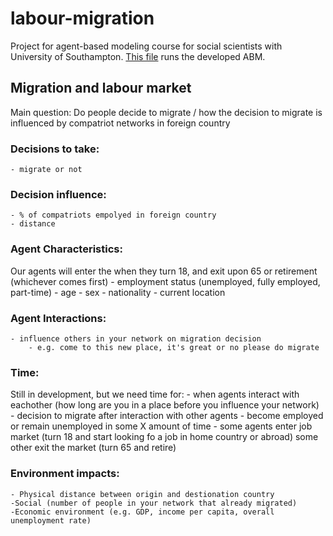 # labour-migration
Project for agent-based modeling course for social scientists with University of Southampton. [This file](model.jl) runs the developed ABM.


## Migration and labour market
Main question: Do people decide to migrate / how the decision to migrate is influenced by compatriot networks in foreign country

### Decisions to take:
    - migrate or not

### Decision influence:
    - % of compatriots empolyed in foreign country
    - distance

### Agent Characteristics:
Our agents will enter the when they turn 18, and exit upon 65 or retirement (whichever comes first)
    - employment status (unemployed, fully employed, part-time)
    - age
    - sex
    - nationality
    - current location

### Agent Interactions:
    - influence others in your network on migration decision
        - e.g. come to this new place, it's great or no please do migrate

### Time:
Still in development, but we need time for:
    - when agents interact with eachother (how long are you in a place before you influence your network)
    - decision to migrate after interaction with other agents
    - become employed or remain unemployed in some X amount of time
    - some agents enter job market (turn 18 and start looking fo a job in home country or abroad) some other exit the market (turn 65 and retire)

### Environment impacts:
    - Physical distance between origin and destionation country
    -Social (number of people in your network that already migrated)
    -Economic environment (e.g. GDP, income per capita, overall unemployment rate)
